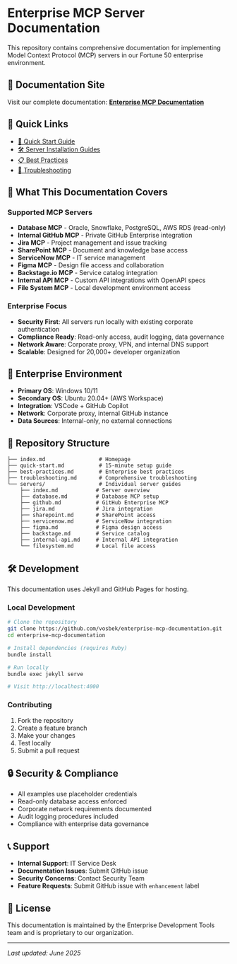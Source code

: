 # Enterprise MCP Server Documentation

This repository contains comprehensive documentation for implementing Model Context Protocol (MCP) servers in our Fortune 50 enterprise environment.

## 📖 Documentation Site

Visit our complete documentation: **[Enterprise MCP Documentation](https://vosbek.github.io/enterprise-mcp-documentation/)**

## 🚀 Quick Links

- [🏁 Quick Start Guide](https://vosbek.github.io/enterprise-mcp-documentation/quick-start)
- [🛠️ Server Installation Guides](https://vosbek.github.io/enterprise-mcp-documentation/servers/)
- [📋 Best Practices](https://vosbek.github.io/enterprise-mcp-documentation/best-practices)
- [🔧 Troubleshooting](https://vosbek.github.io/enterprise-mcp-documentation/troubleshooting)

## 🎯 What This Documentation Covers

### Supported MCP Servers
- **Database MCP** - Oracle, Snowflake, PostgreSQL, AWS RDS (read-only)
- **Internal GitHub MCP** - Private GitHub Enterprise integration
- **Jira MCP** - Project management and issue tracking
- **SharePoint MCP** - Document and knowledge base access
- **ServiceNow MCP** - IT service management
- **Figma MCP** - Design file access and collaboration
- **Backstage.io MCP** - Service catalog integration
- **Internal API MCP** - Custom API integrations with OpenAPI specs
- **File System MCP** - Local development environment access

### Enterprise Focus
- **Security First**: All servers run locally with existing corporate authentication
- **Compliance Ready**: Read-only access, audit logging, data governance
- **Network Aware**: Corporate proxy, VPN, and internal DNS support
- **Scalable**: Designed for 20,000+ developer organization

## 🏢 Enterprise Environment

- **Primary OS**: Windows 10/11
- **Secondary OS**: Ubuntu 20.04+ (AWS Workspace)
- **Integration**: VSCode + GitHub Copilot
- **Network**: Corporate proxy, internal GitHub instance
- **Data Sources**: Internal-only, no external connections

## 📁 Repository Structure

```
├── index.md                 # Homepage
├── quick-start.md           # 15-minute setup guide
├── best-practices.md        # Enterprise best practices
├── troubleshooting.md       # Comprehensive troubleshooting
└── servers/                 # Individual server guides
    ├── index.md            # Server overview
    ├── database.md         # Database MCP setup
    ├── github.md           # GitHub Enterprise MCP
    ├── jira.md             # Jira integration
    ├── sharepoint.md       # SharePoint access
    ├── servicenow.md       # ServiceNow integration
    ├── figma.md            # Figma design access
    ├── backstage.md        # Service catalog
    ├── internal-api.md     # Internal API integration
    └── filesystem.md       # Local file access
```

## 🛠️ Development

This documentation uses Jekyll and GitHub Pages for hosting.

### Local Development

```bash
# Clone the repository
git clone https://github.com/vosbek/enterprise-mcp-documentation.git
cd enterprise-mcp-documentation

# Install dependencies (requires Ruby)
bundle install

# Run locally
bundle exec jekyll serve

# Visit http://localhost:4000
```

### Contributing

1. Fork the repository
2. Create a feature branch
3. Make your changes
4. Test locally
5. Submit a pull request

## 🔒 Security & Compliance

- All examples use placeholder credentials
- Read-only database access enforced
- Corporate network requirements documented
- Audit logging procedures included
- Compliance with enterprise data governance

## 📞 Support

- **Internal Support**: IT Service Desk
- **Documentation Issues**: Submit GitHub issue
- **Security Concerns**: Contact Security Team
- **Feature Requests**: Submit GitHub issue with `enhancement` label

## 📜 License

This documentation is maintained by the Enterprise Development Tools team and is proprietary to our organization.

---

*Last updated: June 2025*